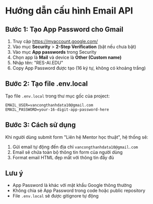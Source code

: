 # Hướng dẫn cấu hình Email API

## Bước 1: Tạo App Password cho Gmail

1. Truy cập https://myaccount.google.com/
2. Vào mục **Security** > **2-Step Verification** (bật nếu chưa bật)
3. Vào mục **App passwords** trong Security
4. Chọn app là **Mail** và device là **Other (Custom name)**
5. Nhập tên: "RES-AI.EDU"
6. Copy App Password được tạo (16 ký tự, không có khoảng trắng)

## Bước 2: Tạo file .env.local

Tạo file `.env.local` trong thư mục gốc của project:

```env
EMAIL_USER=vancongthanhdata10@gmail.com
EMAIL_PASSWORD=your-16-digit-app-password-here
```

## Bước 3: Cách sử dụng

Khi người dùng submit form "Liên hệ Mentor học thuật", hệ thống sẽ:

1. Gửi email tự động đến địa chỉ `vancongthanhdata10@gmail.com`
2. Email sẽ chứa toàn bộ thông tin form của người dùng
3. Format email HTML đẹp mắt với thông tin đầy đủ

## Lưu ý

- App Password là khác với mật khẩu Google thông thường
- Không chia sẻ App Password trong code hoặc public repository
- File `.env.local` sẽ được gitignore tự động

